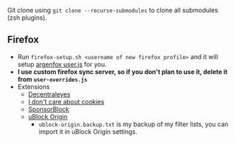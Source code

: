 Git clone using `git clone --recurse-submodules` to clone all submodules (zsh plugins).

## Firefox
- Run `firefox-setup.sh <username of new firefox profile>` and it will setup [argenfox user.js](https://github.com/arkenfox/user.js) for you.
- **I use custom firefox sync server, so if you don't plan to use it, delete it from `user-overrides.js`**
- Extensions
  - [Decentraleyes](https://addons.mozilla.org/en-US/firefox/addon/decentraleyes/)
  - [I don't care about cookies](https://addons.mozilla.org/en-US/firefox/addon/i-dont-care-about-cookies/)
  - [SponsorBlock](https://addons.mozilla.org/en-US/firefox/addon/sponsorblock/)
  - [uBlock Origin](https://addons.mozilla.org/en-US/firefox/addon/ublock-origin/)
    - `ublock-origin.backup.txt` is my backup of my filter lists, you can import it in uBlock Origin settings.
